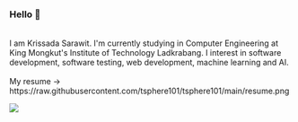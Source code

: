 ### Hello 👋
<br>
I am Krissada Sarawit. I'm currently studying in Computer Engineering at King Mongkut's Institute of Technology Ladkrabang. I interest in software development, software testing, web development, machine learning and AI.
<br><br>
My resume -> https://raw.githubusercontent.com/tsphere101/tsphere101/main/resume.png

![](https://komarev.com/ghpvc/?username=tsphere101&style=flat-square)
